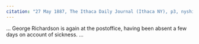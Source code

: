 ```yaml
---
citation: "27 May 1887, The Ithaca Daily Journal (Ithaca NY), p3, nyshistoricnewspapers.org"
---
```

...
George Richardson is again at the postoffice, having been absent a few days on account of sickness. 
...
